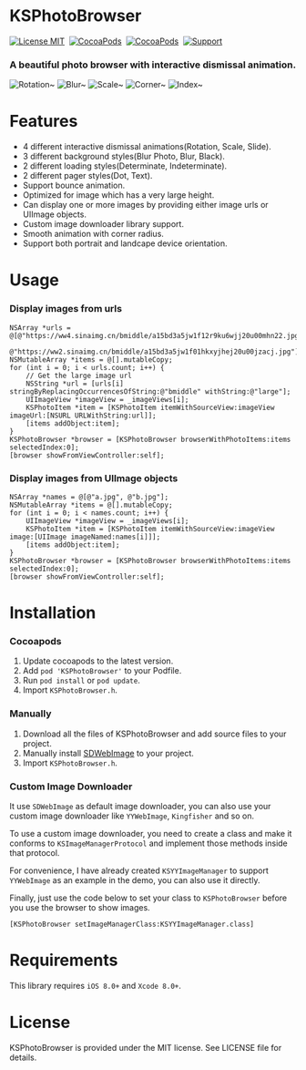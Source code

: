 KSPhotoBrowser
==============
[![License MIT](https://img.shields.io/badge/license-MIT-green.svg?style=flat)](https://raw.githubusercontent.com/skx926/KSPhotoBrowser/master/LICENSE)&nbsp;
[![CocoaPods](http://img.shields.io/cocoapods/v/KSPhotoBrowser.svg?style=flat)](http://cocoapods.org/?q=KSPhotoBrowser)&nbsp;
[![CocoaPods](http://img.shields.io/cocoapods/p/KSPhotoBrowser.svg?style=flat)](http://cocoapods.org/?q=KSPhotoBrowser)&nbsp;
[![Support](https://img.shields.io/badge/support-iOS%208.0%2B%20-blue.svg?style=flat)](https://www.apple.com/nl/ios/)&nbsp;

### A beautiful photo browser with interactive dismissal animation.

![Rotation~](https://raw.github.com/skx926/KSPhotoBrowser/master/Demo/Rotation.gif)
![Blur~](https://raw.github.com/skx926/KSPhotoBrowser/master/Demo/Blur.gif)
![Scale~](https://raw.github.com/skx926/KSPhotoBrowser/master/Demo/Scale.gif)
![Corner~](https://raw.github.com/skx926/KSPhotoBrowser/master/Demo/Corner.gif)
![Index~](https://raw.github.com/skx926/KSPhotoBrowser/master/Demo/Index.png)


Features
==============
- 4 different interactive dismissal animations(Rotation, Scale, Slide).
- 3 different background styles(Blur Photo, Blur, Black).
- 2 different loading styles(Determinate, Indeterminate).
- 2 different pager styles(Dot, Text).
- Support bounce animation.
- Optimized for image which has a very large height.
- Can display one or more images by providing either image urls or UIImage objects.
- Custom image downloader library support.
- Smooth animation with corner radius.
- Support both portrait and landcape device orientation.


Usage
==============
### Display images from urls
```objc
NSArray *urls = @[@"https://ww4.sinaimg.cn/bmiddle/a15bd3a5jw1f12r9ku6wjj20u00mhn22.jpg",
                  @"https://ww2.sinaimg.cn/bmiddle/a15bd3a5jw1f01hkxyjhej20u00jzacj.jpg"];
NSMutableArray *items = @[].mutableCopy;
for (int i = 0; i < urls.count; i++) {
    // Get the large image url
    NSString *url = [urls[i] stringByReplacingOccurrencesOfString:@"bmiddle" withString:@"large"];
    UIImageView *imageView = _imageViews[i];
    KSPhotoItem *item = [KSPhotoItem itemWithSourceView:imageView imageUrl:[NSURL URLWithString:url]];
    [items addObject:item];
}
KSPhotoBrowser *browser = [KSPhotoBrowser browserWithPhotoItems:items selectedIndex:0];
[browser showFromViewController:self];
```

### Display images from UIImage objects
```objc
NSArray *names = @[@"a.jpg", @"b.jpg"];
NSMutableArray *items = @[].mutableCopy;
for (int i = 0; i < names.count; i++) {
    UIImageView *imageView = _imageViews[i];
    KSPhotoItem *item = [KSPhotoItem itemWithSourceView:imageView image:[UIImage imageNamed:names[i]]];
    [items addObject:item];
}
KSPhotoBrowser *browser = [KSPhotoBrowser browserWithPhotoItems:items selectedIndex:0];
[browser showFromViewController:self];
```

Installation
==============
### Cocoapods
1. Update cocoapods to the latest version.
2. Add `pod 'KSPhotoBrowser'` to your Podfile.
3. Run `pod install` or `pod update`.
4. Import `KSPhotoBrowser.h`.


### Manually
1. Download all the files of KSPhotoBrowser and add source files to your project.
2. Manually install [SDWebImage](https://github.com/rs/SDWebImage) to your project.
3. Import `KSPhotoBrowser.h`.

### Custom Image Downloader
It use `SDWebImage` as default image downloader, you can also use your custom image downloader like `YYWebImage`, `Kingfisher` and so on.

To use a custom image downloader, you need to create a class and make it conforms to `KSImageManagerProtocol` and implement those methods inside that protocol.

For convenience, I have already created `KSYYImageManager` to support `YYWebImage` as an example in the demo, you can also use it directly.

Finally, just use the code below to set your class to `KSPhotoBrowser` before you use the browser to show images.

```objc
[KSPhotoBrowser setImageManagerClass:KSYYImageManager.class]
```

Requirements
==============
This library requires `iOS 8.0+` and `Xcode 8.0+`.


License
==============
KSPhotoBrowser is provided under the MIT license. See LICENSE file for details.
